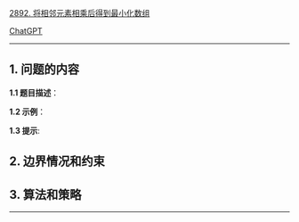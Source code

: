 [2892. 将相邻元素相乘后得到最小化数组](https://leetcode.cn/problems/minimizing-array-after-replacing-pairs-with-their-product)

[ChatGPT](chat.openai.com)

---

## 1. 问题的内容
**1.1 题目描述**：

**1.2 示例**：

**1.3 提示**:

## 2. 边界情况和约束


## 3. 算法和策略

---

